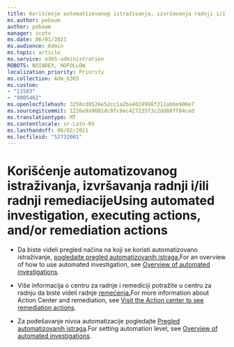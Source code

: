 ```yaml
---
title: Korišćenje automatizovanog istraživanja, izvršavanja radnji i/ili radnji remediacije
ms.author: pebaum
author: pebaum
manager: scotv
ms.date: 06/01/2021
ms.audience: Admin
ms.topic: article
ms.service: o365-administration
ROBOTS: NOINDEX, NOFOLLOW
localization_priority: Priority
ms.collection: Adm_O365
ms.custom:
- "11503"
- "9005462"
ms.openlocfilehash: 3250cd0526e52cc1a2ba4024998f212ab6e900e7
ms.sourcegitcommit: 1226e9a9601dc8fc8ec427235f3c2dd88ff84ced
ms.translationtype: MT
ms.contentlocale: sr-Latn-RS
ms.lasthandoff: 06/02/2021
ms.locfileid: "52732001"
---
```

# <a name="using-automated-investigation-executing-actions-andor-remediation-actions"></a><span data-ttu-id="14bc3-102">Korišćenje automatizovanog istraživanja, izvršavanja radnji i/ili radnji remediacije</span><span class="sxs-lookup"><span data-stu-id="14bc3-102">Using automated investigation, executing actions, and/or remediation actions</span></span>

- <span data-ttu-id="14bc3-103">Da biste videli pregled načina na koji se koristi automatizovano istraživanje, [pogledajte pregled automatizovanih istraga.](/microsoft-365/security/defender-endpoint/automated-investigations)</span><span class="sxs-lookup"><span data-stu-id="14bc3-103">For an overview of how to use automated investigation, see [Overview of automated investigations](/microsoft-365/security/defender-endpoint/automated-investigations).</span></span>

- <span data-ttu-id="14bc3-104">Više informacija o centru za radnje i remediciji potražite u centru za radnju da biste videli radnje [remećenja.](/security/defender-endpoint/auto-investigation-action-center)</span><span class="sxs-lookup"><span data-stu-id="14bc3-104">For more information about Action Center and remediation, see [Visit the Action center to see remediation actions](/security/defender-endpoint/auto-investigation-action-center).</span></span>

- <span data-ttu-id="14bc3-105">Za podešavanje nivoa automatizacije pogledajte [Pregled automatizovanih istraga](/microsoft-365/security/defender-endpoint/automated-investigations).</span><span class="sxs-lookup"><span data-stu-id="14bc3-105">For setting automation level, see [Overview of automated investigations](/microsoft-365/security/defender-endpoint/automated-investigations).</span></span>